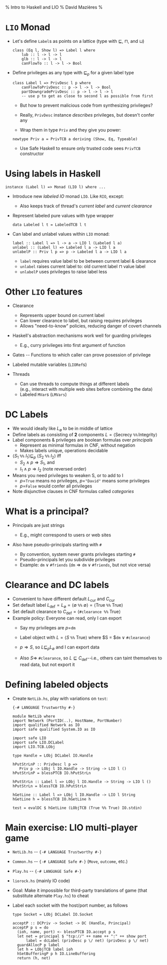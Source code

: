 % Intro to Haskell and LIO
% David Mazi&egrave;res
%

# `LIO` Monad
<!--
[[Stefan]](http://www.cse.chalmers.se/~russo/publications_files/haskell11.pdf)
-->

* Let's define `Label`s as points on a lattice
    (type with $\sqsubseteq$, $\sqcap$, and $\sqcup$)

    ~~~~ {.haskell}
    class (Eq l, Show l) => Label l where
        lub :: l -> l -> l
        glb :: l -> l -> l
        canFlowTo :: l -> l -> Bool
    ~~~~

* Define privileges as any type with $\sqsubseteq_p$ for a given label
      type

    ~~~~ {.haskell}
    class Label l => PrivDesc l p where
        canFlowToPrivDesc :: p -> l -> l -> Bool
        partDowngradePrivDesc :: p -> l -> l -> l
        -- use p to get as close to second l as possible from first
    ~~~~

    * But how to prevent malicious code from synthesizing privileges?

    * Really, `PrivDesc` instance _describes_ privileges, but doesn't
      confer any

    * Wrap them in type `Priv` and they give you power:

    ~~~~ {.haskell}
    newtype Priv a = PrivTCB a deriving (Show, Eq, Typeable)
    ~~~~

    * Use Safe Haskell to ensure only trusted code sees `PrivTCB` constructor

# Using labels in Haskell

~~~~ {.haskell}
instance (Label l) => Monad (LIO l) where ...
~~~~

* Introduce new _labeled IO_ monad `LIO`.  Like `RIO`, except:
    * Also keeps track of thread's _current label_ and _current clearance_

* Represent labeled pure values with type wrapper

    ~~~~ {.haskell}
    data Labeled l t = LabeledTCB l t
    ~~~~

* Can label and unlabel values within `LIO` monad:

    ~~~~ {.haskell}
    label :: Label l => l -> a -> LIO l (Labeled l a)
    unlabel :: (Label l) => Labeled l a -> LIO l a
    unlabelP :: Priv l p => p -> Labeled l a -> LIO l a
    ~~~~

    * `label` requires value label to be between current label & clearance
    * `unlabel` raises current label to:  old current label $\sqcap$ value label
    * `unlabelP` uses privileges to raise label less

# Other `LIO` features

* Clearance
    * Represents upper bound on current label
    * Can lower clearance to label, but raising requires privileges
    * Allows "need-to-know" policies, reducing danger of covert channels

* Haskell's abstraction mechanisms work well for guarding privileges
    * E.g., curry privileges into first argument of function

* Gates -- Functions to which caller can prove posession of privilege

* Labeled mutable variables (`LIORef`s)

* Threads
    * Can use threads to compute things at different labels  
      (e.g., interact with multiple web sites before combining the data)
    * Labeled `MVar`s (`LMVars`)


# DC Labels

* We would ideally like $L_\emptyset$ to be in middle of lattice
* Define labels as consisting of **2** components
  $L = \langle$Secrecy `%%` Integrity$\rangle$
* Label components & privileges are boolean formulas over *principals*
    * Represent as minimal formulas in CNF, without negation
    * Makes labels unique, operations decidable
* $\langle S_1$ `%%` $I_1\rangle\sqsubseteq_p
  \ \langle S_2$ `%%` $I_2\rangle$
  iff
    * $S_2 \wedge p \Longrightarrow S_1$, and
    * $I_1 \wedge p \Longrightarrow I_2$ (note reversed order)
* Means you need privileges to weaken S, or to add to I
    * $p=$`True` means no privileges, $p=$`"David"` means some privileges
    * $p=$`False` would confer all privileges
* Note disjunctive clauses in CNF formulas called
    _categories_

# What is a principal?

* Principals are just strings
    * E.g., might correspond to users or web sites

* Also have pseudo-principals starting with `#`
    * By convention, system never grants privileges starting `#`
    * Pseudo-principals let you subdivide privileges
    * Example: $\texttt{dm}\vee\texttt{#friends}$
      ($\texttt{dm}\Longrightarrow\texttt{dm}\vee\texttt{#friends}$,
      but not vice versa)


# Clearance and DC labels

* Convenient to have different default $L_\mathrm{cur}$ and $C_\mathrm{cur}$
* Set default label $L_\mathrm{def} = L_\emptyset = \langle\emptyset$ 
  `%%` $\emptyset\rangle = \langle$True `%%` True$\rangle$
* Set default clearance to $C_\mathrm{def} =\langle$`#clearance %%` True$\rangle$
* Example policy: Everyone can read, only I can export
    * Say my privileges are $p=$`dm`
    * Label object with $L = \langle S$ `%%` True$\rangle$
     where $S = $`dm` $\vee$ `#clearance`$\rangle$

    * $p\Longrightarrow S$, so $L\sqsubseteq_p L_\emptyset$ and I can
      export data

    * Also $S\Longrightarrow$ `#clearance`, so $L\sqsubseteq
      C_\mathrm{def}$--i.e., others can taint themselves to read data,
      but not export it

# Defining labeled objects

* Create `NetLib.hs`, play with variations on `test`:

    ~~~ {.haskell}
    {-# LANGUAGE Trustworthy #-}

    module NetLib where
    import Network (PortID(..), HostName, PortNumber)
    import qualified Network as IO
    import safe qualified System.IO as IO

    import safe LIO
    import safe LIO.DCLabel
    import LIO.TCB.LObj

    type Handle = LObj DCLabel IO.Handle

    hPutStrLnP :: PrivDesc l p =>
       Priv p -> LObj l IO.Handle -> String -> LIO l ()
    hPutStrLnP = blessPTCB IO.hPutStrLn

    hPutStrLn :: Label l => LObj l IO.Handle -> String -> LIO l ()
    hPutStrLn = blessTCB IO.hPutStrLn

    hGetLine :: Label l => LObj l IO.Handle -> LIO l String
    hGetLine h = blessTCB IO.hGetLine h

    test = evalDC $ hGetLine (LObjTCB (True %% True) IO.stdin)
    ~~~

# Main exercise: LIO multi-player game

* `NetLib.hs` -- `{-# LANGUAGE Trustworthy #-}`
* `Common.hs` -- `{-# LANGUAGE Safe #-}` (`Move`, `outcome`, etc.)
* `Play.hs` -- `{-# LANGUAGE Safe #-}`
* `liorock.hs` (mainly IO code)

* Goal: Make it impossible for third-party translations of game (that
  substitute alternate `Play.hs`) to cheat

* Label each socket with the host/port number, as follows

    ~~~ {.haskell}
    type Socket = LObj DCLabel IO.Socket

    acceptP :: DCPriv -> Socket -> DC (Handle, Principal)
    acceptP p s = do
      (ioh, name, port) <- blessPTCB IO.accept p s
      let net = principal $ "tcp://" ++ name ++ ":" ++ show port
          label = dcLabel (privDesc p \/ net) (privDesc p \/ net)
      guardAllocP p label
      let h = LObjTCB label ioh
      hSetBufferingP p h IO.LineBuffering
      return (h, net)
    ~~~ 


[cabal-install]: http://hackage.haskell.org/package/cabal-install
[RWH]: http://book.realworldhaskell.org/
[Platform]: http://hackage.haskell.org/platform/
[GHC]: http://www.haskell.org/haskellwiki/GHC
[GHCdoc]: http://www.haskell.org/ghc/docs/latest/html/users_guide/index.html
[GHCI]: http://www.haskell.org/ghc/docs/latest/html/users_guide/ghci.html
[Hoogle]: http://www.haskell.org/hoogle/
[DMR]: http://www.haskell.org/onlinereport/haskell2010/haskellch4.html#x10-930004.5.5
[DMRWiki]: http://www.haskell.org/haskellwiki/Monomorphism_restriction
[Awkward]: http://research.microsoft.com/en-us/um/people/simonpj/papers/marktoberdorf/mark.pdf
[default]: http://www.haskell.org/onlinereport/haskell2010/haskellch4.html#x10-790004.3.4



[SafeHaskell]: http://www.haskell.org/ghc/docs/latest/html/users_guide/safe-haskell.html

[`Network`]: http://hackage.haskell.org/packages/archive/network/latest/doc/html/Network.html
[imprecise exceptions]: http://research.microsoft.com/en-us/um/people/simonpj/papers/imprecise-exn.htm
[`Control.Exception`]: http://hackage.haskell.org/packages/archive/base/latest/doc/html/Control-Exception.html
[`Control.Concurrent`]: http://hackage.haskell.org/packages/archive/base/latest/doc/html/Control-Concurrent.html
[`Control.Concurrent.Chan`]: http://hackage.haskell.org/packages/archive/base/latest/doc/html/Control-Concurrent-Chan.html
[`Network.Socket`]: http://hackage.haskell.org/packages/archive/network/latest/doc/html/Network-Socket.html
[`System.Timeout`]: http://hackage.haskell.org/packages/archive/base/latest/doc/html/System-Timeout.html
[`MVar`]: http://hackage.haskell.org/packages/archive/base/latest/doc/html/Control-Concurrent-MVar.html
[`bracket`]: http://hackage.haskell.org/packages/archive/base/latest/doc/html/Control-Exception.html#v:bracket
[RFC3493]: http://tools.ietf.org/html/rfc3493
